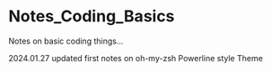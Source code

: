 # Notes_Coding_Basics
Notes on basic coding things...

2024.01.27 
updated first notes on oh-my-zsh Powerline style Theme
